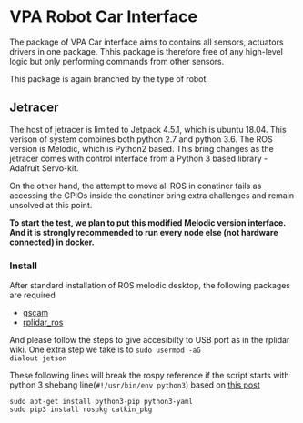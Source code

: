 # VPA Robot Car Interface

The package of VPA Car interface aims to contains all sensors, actuators drivers in one package. Thhis package is therefore free of any high-level logic but only performing commands from other sensors.

This package is again branched by the type of robot.

## Jetracer 

The host of jetracer is limited to Jetpack 4.5.1, which is ubuntu 18.04. This verison of system combines both python 2.7 and python 3.6. The ROS version is Melodic, which is Python2 based. This bring changes as the jetracer comes with control interface from a Python 3 based library - Adafruit Servo-kit.

On the other hand, the attempt to move all ROS in conatiner fails as accessing the GPIOs inside the conatiner bring extra challenges and remain unsolved at this point.

**To start the test, we plan to put this modified Melodic version interface. And it is strongly recommended to run every node else (not hardware connected) in docker.**

### Install

After standard installation of ROS melodic desktop, the following packages are required

- [gscam](http://wiki.ros.org/gscam)
- [rplidar_ros](http://wiki.ros.org/rplidar)

And please follow the steps to give accesibilty to USB port as in the rplidar wiki. One extra step we take is to
<code>sudo usermod -aG dialout jetson</code>

These following lines will break the rospy reference if the script starts with python 3 shebang line(<code>#!/usr/bin/env python3</code>) based on [this post](https://medium.com/@beta_b0t/how-to-setup-ros-with-python-3-44a69ca36674)

```
sudo apt-get install python3-pip python3-yaml
sudo pip3 install rospkg catkin_pkg
```